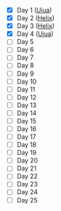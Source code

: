 - [x] Day 1 ([Uiua](/uiua/day1.ua))
- [x] Day 2 ([Helix](/helix.txt))
- [x] Day 3 ([Helix](/helix.txt))
- [x] Day 4 ([Uiua](/uiua/day2.ua))
- [ ] Day 5
- [ ] Day 6
- [ ] Day 7
- [ ] Day 8
- [ ] Day 9
- [ ] Day 10
- [ ] Day 11
- [ ] Day 12
- [ ] Day 13
- [ ] Day 14
- [ ] Day 15
- [ ] Day 16
- [ ] Day 17
- [ ] Day 18
- [ ] Day 19
- [ ] Day 20
- [ ] Day 21
- [ ] Day 22
- [ ] Day 23
- [ ] Day 24
- [ ] Day 25
